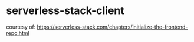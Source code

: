 # serverless-stack-client
courtesy of: https://serverless-stack.com/chapters/initialize-the-frontend-repo.html
